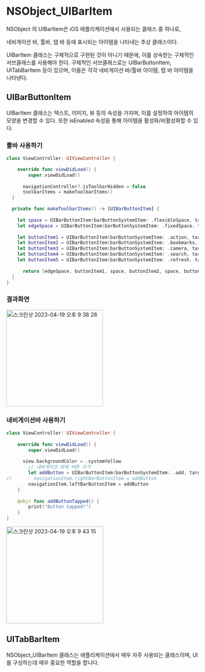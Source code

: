 # NSObject_UIBarItem

NSObject 의 UIBarItem은 iOS 애플리케이션에서 사용되는 클래스 중 하나로,

네비게이션 바, 툴바, 탭 바 등에 표시되는 아이템을 나타내는 추상 클래스이다.

UIBarItem 클래스는 구체적으로 구현된 것이 아니기 때문에, 이를 상속받는 구체적인 서브클래스를 사용해야 한다. 구체적인 서브클래스로는 UIBarButtonItem, UITabBarItem 등이 있으며, 이들은 각각 네비게이션 바/툴바 아이템, 탭 바 아이템을 나타낸다.

## UIBarButtonItem
UIBarItem 클래스는 텍스트, 이미지, 뷰 등의 속성을 가지며, 이를 설정하여 아이템의 모양을 변경할 수 있다. 또한 isEnabled 속성을 통해 아이템을 활성화/비활성화할 수 있다.

### 툴바 사용하기
```swift
class ViewController: UIViewController {

    override func viewDidLoad() {
        super.viewDidLoad()
        
      navigationController?.isToolbarHidden = false
      toolbarItems = makeToolbarItems()
  }

  private func makeToolbarItems() -> [UIBarButtonItem] {
      
    let space = UIBarButtonItem(barButtonSystemItem: .flexibleSpace, target: self, action: nil)
    let edgeSpace = UIBarButtonItem(barButtonSystemItem: .fixedSpace, target: self, action: nil)
      
    let buttonItem1 = UIBarButtonItem(barButtonSystemItem: .action, target: nil, action: nil)
    let buttonItem2 = UIBarButtonItem(barButtonSystemItem: .bookmarks, target: nil, action: nil)
    let buttonItem3 = UIBarButtonItem(barButtonSystemItem: .camera, target: nil, action: nil)
    let buttonItem4 = UIBarButtonItem(barButtonSystemItem: .search, target: nil, action: nil)
    let buttonItem5 = UIBarButtonItem(barButtonSystemItem: .refresh, target: nil, action: nil)
      
      return [edgeSpace, buttonItem1, space, buttonItem2, space, buttonItem3, space, buttonItem4, space, buttonItem5, edgeSpace]
  }
}


```

### 결과화면
<img width="253" alt="스크린샷 2023-04-19 오후 9 38 28" src="https://user-images.githubusercontent.com/76529148/233077500-de820d0f-3581-4547-87fb-63c54a01f4d5.png">

### 네비게이션바 사용하기

```swift
class ViewController: UIViewController {
    
    override func viewDidLoad() {
        super.viewDidLoad()
        
      view.backgroundColor = .systemYellow
        // 내비게이션 바에 버튼 추가
        let addButton = UIBarButtonItem(barButtonSystemItem: .add, target: self, action: #selector(addButtonTapped))
//        navigationItem.rightBarButtonItem = addButton
        navigationItem.leftBarButtonItem = addButton
    }
    
    @objc func addButtonTapped() {
        print("Button tapped!")
    }
}
```
<img width="254" alt="스크린샷 2023-04-19 오후 9 43 15" src="https://user-images.githubusercontent.com/76529148/233078188-07a5691f-7e65-4bd6-b286-1cffa986f9e2.png">

## UITabBarItem
NSObject_UIBarItem 클래스는 애플리케이션에서 매우 자주 사용되는 클래스이며, UI를 구성하는데 매우 중요한 역할을 합니다.



